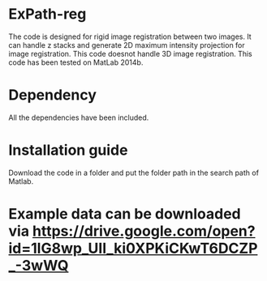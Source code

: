 # ExPath-reg
The code is designed for rigid image registration between two images. It can handle z stacks and generate 2D maximum intensity projection for image registration. This code doesnot handle 3D image registration.
This code has been tested on MatLab 2014b.
# Dependency
All the dependencies have been included.
# Installation guide
Download the code in a folder and put the folder path in the search path of Matlab.
# Example data can be downloaded via https://drive.google.com/open?id=1lG8wp_UIl_ki0XPKiCKwT6DCZP_-3wWQ
